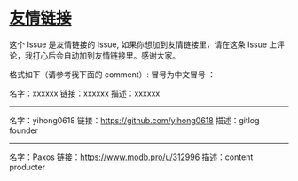 # [友情链接](https://github.com/zfy68/gitblog/issues/24)

这个 Issue 是友情链接的 Issue, 如果你想加到友情链接里，请在这条 Issue 上评论，我打心后会自动加到友情链接里。感谢大家。

格式如下（请参考我下面的 comment）:
冒号为中文冒号 ：

名字：xxxxxx
链接：xxxxxx
描述：xxxxxx



---

名字：yihong0618
链接：https://github.com/yihong0618
描述：gitlog founder

---

名字：Paxos
链接：https://www.modb.pro/u/312996
描述：content producter